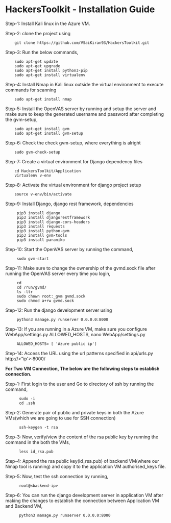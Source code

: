 # HackersToolkit - Installation Guide

Step-1: Install Kali linux in the Azure VM.

Step-2: clone the project using

        git clone https://github.com/VSaiKiran93/HackersToolkit.git

Step-3: Run the below commands,

        sudo apt-get update
        sudo apt-get upgrade
        sudo apt-get install python3-pip
        sudo apt-get install virtualenv
        
Step-4: Install Nmap in Kali linux outside the virtual environment to execute commands for scanning

        sudo apt-get install nmap
        
Step-5: Install the OpenVAS server by running and setup the server and make sure to keep the generated username and password after completing the gvm-setup,

        sudo apt-get install gvm
        sudo apt-get install gvm-setup
        
Step-6: Check the check gvm-setup, where everything is alright

        sudo gvm-check-setup
        
Step-7: Create a virtual environment for Django dependency files

        cd HackersToolkit/Application
        virtualenv v-env
        
Step-8: Activate the virtual environment for django project setup
 
        source v-env/bin/activate
 
Step-9: Install Django, django rest framework, dependencies
 
         pip3 install django
         pip3 install djangorestframework
         pip3 install django-cors-headers
         pip3 install requests
         pip3 install python-gvm
         pip3 install gvm-tools
         pip3 install paramiko
         
Step-10: Start the OpenVAS server by running the command,
 
         sudo gvm-start
         
Step-11: Make sure to change the ownership of the gvmd.sock file after running the OpenVAS server every time you login,
     
         cd 
         cd /run/gvmd/
         ls -ltr
         sudo chown root:_gvm gvmd.sock
         sudo chmod a+rw gvmd.sock
         
Step-12: Run the django development server using 
 
         python3 manage.py runserver 0.0.0.0:8000
         
Step-13: If you are running in a Azure VM, make sure you configure WebApp/settings.py ALLOWED_HOSTS,
         nano WebApp/settings.py
         
         ALLOWED_HOSTS= [ 'Azure public ip']
     
Step-14: Access the URL using the url patterns specified in api/urls.py
         http://<"ip'>:8000/
         
         
         
**For Two VM Connection, The below are the following steps to establish connection.**
  
Step-1: First login to the user and Go to directory of ssh by running the command,
  
          sudo -i
          cd .ssh
          
Step-2: Generate pair of public and private keys in both the Azure VMs(which we are going to use for SSH connection)
  
          ssh-keygen -t rsa
          
Step-3: Now, verify/view the content of the rsa public key by running the command in the both the VMs,
  
          less id_rsa.pub
          
Step-4: Append the rsa public key(id_rsa.pub) of backend VM(where our Nmap tool is running) and copy it to the application VM authorised_keys file.
  
Step-5: Now, test the ssh connection by running,
   
          root@<backend-ip>
          
Step-6: You can run the django development server in application VM after making the changes to establish the connection between Application VM and Backend VM,
  
          python3 manage.py runserver 0.0.0.0:8000
  
